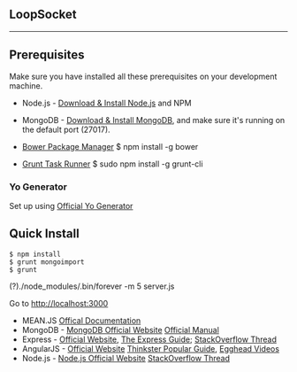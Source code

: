 ## LoopSocket
------------- 


## Prerequisites
Make sure you have installed all these prerequisites on your development machine.
* Node.js - [Download & Install Node.js](http://www.nodejs.org/download/) and NPM
* MongoDB - [Download & Install MongoDB](http://www.mongodb.org/downloads), and make sure it's running on the default port (27017).

* [Bower Package Manager](http://bower.io/)
$ npm install -g bower

* [Grunt Task Runner](http://gruntjs.com/)
$ sudo npm install -g grunt-cli

### Yo Generator 
Set up using [Official Yo Generator](http://meanjs.org/generator.html)


## Quick Install

```
$ npm install
$ grunt mongoimport
$ grunt
```
(?)./node_modules/.bin/forever -m 5 server.js 

Go to [http://localhost:3000](http://localhost:3000)




* MEAN.JS [Offical Documentation](http://meanjs.org/docs.html)
* MongoDB - [MongoDB Official Website](http://mongodb.org/) [Official Manual](http://docs.mongodb.org/manual/)
* Express - [Official Website](http://expressjs.com/), [The Express Guide](http://expressjs.com/guide.html); [StackOverflow Thread](http://stackoverflow.com/questions/8144214/learning-express-for-node-js)
* AngularJS - [Official Website](http://angularjs.org/) [Thinkster Popular Guide](http://www.thinkster.io/), [Egghead Videos](https://egghead.io/)
* Node.js - [Node.js Official Website](http://nodejs.org/) [StackOverflow Thread](http://stackoverflow.com/questions/2353818/how-do-i-get-started-with-node-js)